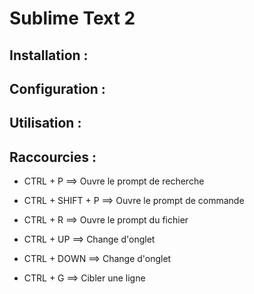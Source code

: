 # Sublime  Text 2


## Installation :


## Configuration :


## Utilisation :


## Raccourcies :

 - CTRL + P				==>		Ouvre le prompt de recherche
 - CTRL + SHIFT + P		==>		Ouvre le prompt de commande
 - CTRL + R				==>		Ouvre le prompt du fichier

 - CTRL + UP			==>		Change d'onglet
 - CTRL + DOWN			==>		Change d'onglet

 - CTRL + G				==>		Cibler une ligne